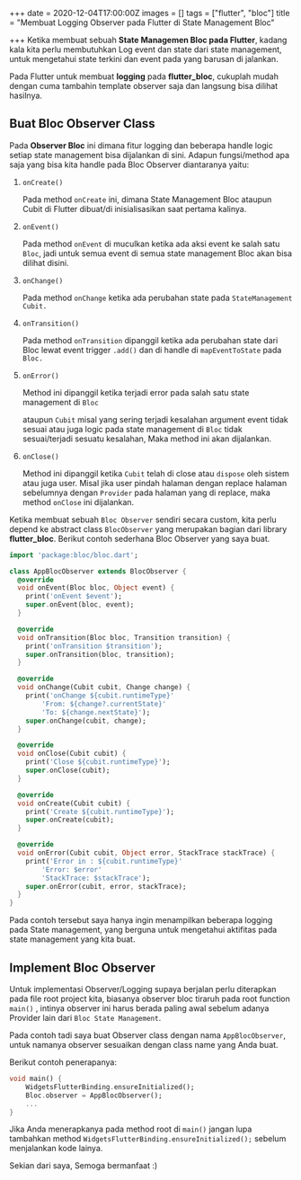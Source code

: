 +++
date = 2020-12-04T17:00:00Z
images = []
tags = ["flutter", "bloc"]
title = "Membuat Logging Observer pada Flutter di State Management Bloc"

+++
Ketika membuat sebuah **State Managemen Bloc pada Flutter**, kadang kala kita perlu membutuhkan Log event dan state dari state management, untuk mengetahui state terkini dan event pada yang barusan di jalankan.

Pada Flutter untuk membuat **logging** pada **flutter_bloc**, cukuplah mudah dengan cuma tambahin template observer saja dan langsung bisa dilihat hasilnya.

## Buat Bloc Observer Class

Pada **Observer Bloc** ini dimana fitur logging dan beberapa handle logic setiap state management bisa dijalankan di sini. Adapun fungsi/method apa saja yang bisa kita handle pada Bloc Observer diantaranya yaitu:

1. `onCreate()`

   Pada method `onCreate` ini, dimana State Management Bloc ataupun Cubit di Flutter dibuat/di inisialisasikan saat pertama kalinya.
2. `onEvent()`

   Pada method `onEvent` di muculkan ketika ada aksi event ke salah satu `Bloc`, jadi untuk semua event di semua state management Bloc akan bisa dilihat disini.
3. `onChange()`

   Pada method `onChange` ketika ada perubahan state pada `StateManagement Cubit.`
4. `onTransition()`

   Pada method `onTransition` dipanggil ketika ada perubahan state dari Bloc lewat event trigger `.add()` dan di handle di `mapEventToState` pada `Bloc.`
5. `onError()`

   Method ini dipanggil ketika terjadi error pada salah satu state management di `Bloc`

   ataupun `Cubit` misal yang sering terjadi kesalahan argument event tidak sesuai atau juga logic pada state management di `Bloc` tidak sesuai/terjadi sesuatu kesalahan, Maka method ini akan dijalankan.
6. `onClose()`

   Method ini dipanggil ketika `Cubit` telah di close atau `dispose` oleh sistem atau juga user. Misal jika user pindah halaman dengan replace halaman sebelumnya dengan `Provider` pada halaman yang di replace, maka method `onClose` ini dijalankan.

Ketika membuat sebuah `Bloc Observer` sendiri secara custom, kita perlu depend ke abstract class `BlocObserver` yang merupakan bagian dari library **flutter_bloc**. Berikut contoh sederhana Bloc Observer yang saya buat.

```dart
import 'package:bloc/bloc.dart';

class AppBlocObserver extends BlocObserver {
  @override
  void onEvent(Bloc bloc, Object event) {
    print('onEvent $event');
    super.onEvent(bloc, event);
  }

  @override
  void onTransition(Bloc bloc, Transition transition) {
    print('onTransition $transition');
    super.onTransition(bloc, transition);
  }

  @override
  void onChange(Cubit cubit, Change change) {
    print('onChange ${cubit.runtimeType}'
        'From: ${change?.currentState}'
        'To: ${change.nextState}');
    super.onChange(cubit, change);
  }

  @override
  void onClose(Cubit cubit) {
    print('Close ${cubit.runtimeType}');
    super.onClose(cubit);
  }

  @override
  void onCreate(Cubit cubit) {
    print('Create ${cubit.runtimeType}');
    super.onCreate(cubit);
  }

  @override
  void onError(Cubit cubit, Object error, StackTrace stackTrace) {
    print('Error in : ${cubit.runtimeType}'
        'Error: $error'
        'StackTrace: $stackTrace');
    super.onError(cubit, error, stackTrace);
  }
}
```

Pada contoh tersebut saya hanya ingin menampilkan beberapa logging pada State management, yang berguna untuk mengetahui aktifitas pada state management yang kita buat.

## Implement Bloc Observer

Untuk implementasi Observer/Logging supaya berjalan perlu diterapkan pada file root project kita, biasanya observer bloc tiraruh pada root function `main()` , intinya observer ini harus berada paling awal sebelum adanya Provider lain dari `Bloc State Management`.

Pada contoh tadi saya buat Observer class dengan nama `AppBlocObserver`, untuk namanya observer sesuaikan dengan class name yang Anda buat. 

Berikut contoh penerapanya:

```dart
void main() {
	WidgetsFlutterBinding.ensureInitialized();
	Bloc.observer = AppBlocObserver();
    ...
}
```

Jika Anda menerapkanya pada method root di `main()` jangan lupa tambahkan method `WidgetsFlutterBinding.ensureInitialized();` sebelum menjalankan kode lainya.

Sekian dari saya, Semoga bermanfaat :)